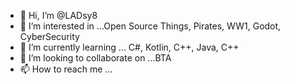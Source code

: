 - 👋 Hi, I’m @LADsy8
- 👀 I’m interested in ...Open Source Things, Pirates, WW1, Godot, CyberSecurity
- 🌱 I’m currently learning ... C#, Kotlin, C++, Java, C++
- 💞️ I’m looking to collaborate on ...BTA
- 📫 How to reach me ...

<!---
LADsy8/LADsy8 is a ✨ special ✨ repository because its `README.md` (this file) appears on your GitHub profile.
You can click the Preview link to take a look at your changes.
--->
